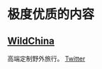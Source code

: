 # 极度优质的内容

## [WildChina](https://wildchina.com/)
高端定制野外旅行。 [Twitter](https://twitter.com/WildChina)